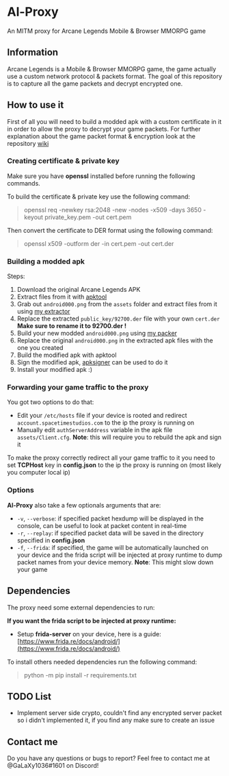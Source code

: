 # Al-Proxy
 An MITM proxy for Arcane Legends Mobile & Browser MMORPG game 

## Information

Arcane Legends is a Mobile & Browser MMORPG game, the game actually use a custom network protocol & packets format.
The goal of this repository is to capture all the game packets and decrypt encrypted one.

## How to use it
First of all you will need to build a modded apk with a custom certificate in it in order to allow the proxy to decrypt your game packets. For further explanation about the game packet format & encryption look at the repository [wiki](https://github.com/Galaxy1036/Al-Proxy/wiki)

### Creating certificate & private key
Make sure you have **openssl** installed before running the following commands.

To build the certificate & private key use the following command:
> openssl req -newkey rsa:2048 -new -nodes -x509 -days 3650 -keyout private_key.pem -out cert.pem

Then convert the certificate to DER format using the following command:
> openssl x509 -outform der -in cert.pem -out cert.der

### Building a modded apk
Steps:

1. Download the original Arcane Legends APK
2. Extract files from it with [apktool](https://ibotpeaches.github.io/Apktool/)
3. Grab out `android000.png` from the `assets` folder and extract files from it using [my extractor](https://github.com/Galaxy1036/AL-Assets-RE/blob/master/al_pak_extractor.py)
4. Replace the extracted `public_key/92700.der` file with your own `cert.der` **Make sure to rename it to 92700.der !**
5. Build your new modded `android000.png` using [my packer](https://github.com/Galaxy1036/AL-Assets-RE/blob/master/al_pak_packer.py)
6. Replace the original `android000.png` in the extracted apk files with the one you created
7. Build the modified apk with apktool
8. Sign the modified apk, [apksigner](https://developer.android.com/studio/command-line/apksigner) can be used to do it
9. Install your modified apk :)

### Forwarding your game traffic to the proxy
You got two options to do that:

- Edit your `/etc/hosts` file if your device is rooted and redirect `account.spacetimestudios.com` to the ip the proxy is running on
- Manually edit `authServerAddress` variable in the apk file `assets/Client.cfg`. **Note**: this will require you to rebuild the apk and sign it

To make the proxy correctly redirect all your game traffic to it you need to set **TCPHost** key in **config.json** to the ip the proxy is running on (most likely you computer local ip)
### Options
**Al-Proxy** also take a few optionals arguments that are:

* `-v`, `--verbose`: if specified packet hexdump will be displayed in the console, can be useful to look at packet content in real-time
* `-r`, `--replay`: if specified packet data will be saved in the directory specified in **config.json** 
* `-f`, `--frida`: if specified, the game will be automatically launched on your device and the frida script will be injected at proxy runtime to dump packet names from your device memory. **Note**: This might slow down your game

## Dependencies
The proxy need some external dependencies to run:

**If you want the frida script to be injected at proxy runtime:**

- Setup **frida-server** on your device, here is a guide: [https://www.frida.re/docs/android/](https://www.frida.re/docs/android/)

To install others needed dependencies run the following command:
> python -m pip install -r requirements.txt

## TODO List
- Implement server side crypto, couldn't find any encrypted server packet so i didn't implemented it, if you find any make sure to create an issue

## Contact me
Do you have any questions or bugs to report? Feel free to contact me at @GaLaXy1036#1601 on Discord!

